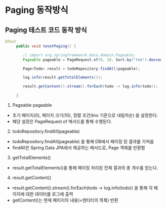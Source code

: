 
# Paging 동작방식

## Paging 테스트 코드 동작 방식

``` Java
@Test
     public void tesetPaging() {

        // import org.springframework.data.domain.Pageable;
        Pageable pageable = PageRequest.of(0, 10, Sort.by("tno").descending());

        Page<Todo> result = todoRepository.findAll(pageable);

        log.info(result.getTotalElements());

        result.getContent().stream().forEach(todo -> log.info(todo));
        
     }
```

1. Pageable pageable

 - 초기 페이지(0), 페이지 크기(10), 정렬 조건(tno 기준으로 내림차순) 을 설정한다.
 - 해당 설정은 PageRequest.of 메서드를 통해 수행된다.
 
2. todoRepository.findAll(pageable)

 - todoRepository.findAll(pageable) 을 통해 DB에서 페이징 된 결과를 가져옴
 - findAll은 Spring Data JPA에서 제공하는 메서드로, Page 객체를 반환함
 
 3. getTotalElements()
 
 - result.getTotalElements()을 통해 페이징 처리된 전체 결과의 총 개수를 얻는다.
 
 4. result.getContent()
  
  - result.getContent().stream().forEach(todo -> log.info(todo)) 을 통해 각 페이지에 대한 데이터를 로그에 출력
  - getContent()는 현재 페이지의 내용(=엔티티의 목록) 반환
  

